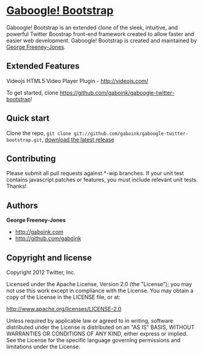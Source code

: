 [Gaboogle! Bootstrap](https://github.com/gaboink/gaboogle-twitter-bootstrap)
=================

Gaboogle! Bootstrap is an extended clone of the sleek, intuitive, and powerful Twitter Boostrap front-end framework created to allow faster and easier web development.  Gaboogle! Bootstrap is created and maintained by [George Freeney-Jones](http://gaboink.com).



Extended Features
-----------

Videojs HTML5 Video Player Plugin - http://videojs.com/

To get started, clone https://github.com/gaboink/gaboogle-twitter-bootstrap!



Quick start
-----------

Clone the repo, `git clone git://github.com/gaboink/gaboogle-twitter-bootstrap.git`, [download the latest release](https://github.com/gaboink/gaboogle-twitter-bootstrap/zipball/master)



Contributing
------------

Please submit all pull requests against *-wip branches. If your unit test contains javascript patches or features, you must include relevant unit tests. Thanks!



Authors
-------

**George Freeney-Jones**

+ http://gaboink.com
+ http://github.com/gaboink



Copyright and license
---------------------

Copyright 2012 Twitter, Inc.

Licensed under the Apache License, Version 2.0 (the "License");
you may not use this work except in compliance with the License.
You may obtain a copy of the License in the LICENSE file, or at:

   http://www.apache.org/licenses/LICENSE-2.0

Unless required by applicable law or agreed to in writing, software
distributed under the License is distributed on an "AS IS" BASIS,
WITHOUT WARRANTIES OR CONDITIONS OF ANY KIND, either express or implied.
See the License for the specific language governing permissions and
limitations under the License.

